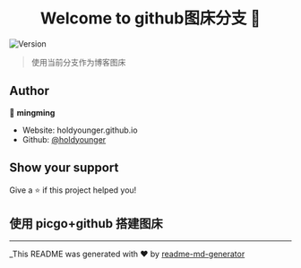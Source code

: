 <h1 align="center">Welcome to github图床分支 👋</h1>
<p>
  <img alt="Version" src="https://img.shields.io/badge/version-V0.01-blue.svg?cacheSeconds=2592000" />
</p>


> 使用当前分支作为博客图床

## Author

👤 **mingming**

* Website: holdyounger.github.io
* Github: [@holdyounger](https://github.com/holdyounger)

## Show your support

Give a ⭐️ if this project helped you!



## 使用 picgo+github 搭建图床



***

_This README was generated with ❤️ by [readme-md-generator](https://github.com/kefranabg/readme-md-generator)
